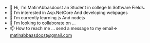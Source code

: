 - 👋 Hi, I’m MatinAbbasdoost an Student in college In Software Fields.
- 👀 I’m interested in Asp.NetCore And developing webpages 
- 🌱 I’m currently learning js And nodejs
- 💞️ I’m looking to collaborate on ...
- 📫 How to reach me ... send a message to my email=> matinabbaasdoost@gmail.com

<!---
MatinAbbas/MatinAbbas is a ✨ special ✨ repository because its `README.md` (this file) appears on your GitHub profile.
You can click the Preview link to take a look at your changes.
--->
